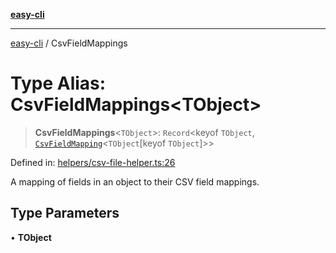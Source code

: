 [**easy-cli**](../README.md)

***

[easy-cli](../globals.md) / CsvFieldMappings

# Type Alias: CsvFieldMappings\<TObject\>

> **CsvFieldMappings**\<`TObject`\>: `Record`\<keyof `TObject`, [`CsvFieldMapping`](CsvFieldMapping.md)\<`TObject`\[keyof `TObject`\]\>\>

Defined in: [helpers/csv-file-helper.ts:26](https://github.com/patrickeaton/easy-cli/blob/74d97c3fa8c354b7b3193533a1494ff778ae7a99/src/helpers/csv-file-helper.ts#L26)

A mapping of fields in an object to their CSV field mappings.

## Type Parameters

• **TObject**
